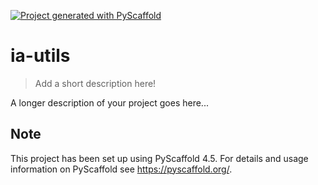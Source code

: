 <!-- These are examples of badges you might want to add to your README:
     please update the URLs accordingly

[![Built Status](https://api.cirrus-ci.com/github/<USER>/ia-utils.svg?branch=main)](https://cirrus-ci.com/github/<USER>/ia-utils)
[![ReadTheDocs](https://readthedocs.org/projects/ia-utils/badge/?version=latest)](https://ia-utils.readthedocs.io/en/stable/)
[![Coveralls](https://img.shields.io/coveralls/github/<USER>/ia-utils/main.svg)](https://coveralls.io/r/<USER>/ia-utils)
[![PyPI-Server](https://img.shields.io/pypi/v/ia-utils.svg)](https://pypi.org/project/ia-utils/)
[![Conda-Forge](https://img.shields.io/conda/vn/conda-forge/ia-utils.svg)](https://anaconda.org/conda-forge/ia-utils)
[![Monthly Downloads](https://pepy.tech/badge/ia-utils/month)](https://pepy.tech/project/ia-utils)
[![Twitter](https://img.shields.io/twitter/url/http/shields.io.svg?style=social&label=Twitter)](https://twitter.com/ia-utils)
-->

[![Project generated with PyScaffold](https://img.shields.io/badge/-PyScaffold-005CA0?logo=pyscaffold)](https://pyscaffold.org/)

# ia-utils

> Add a short description here!

A longer description of your project goes here...


<!-- pyscaffold-notes -->

## Note

This project has been set up using PyScaffold 4.5. For details and usage
information on PyScaffold see https://pyscaffold.org/.
